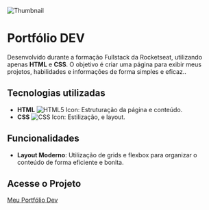 ![Thumbnail](https://github.com/user-attachments/assets/2b6502f2-129d-4cd2-ba75-c47191aa161d)

# Portfólio DEV 

Desenvolvido durante a formação Fullstack da Rocketseat, utilizando apenas **HTML** e **CSS**. 
O objetivo é criar uma página para exibir meus projetos, habilidades e informações de forma simples e eficaz..

## Tecnologias utilizadas

- **HTML** ![HTML5 Icon](https://img.icons8.com/color/48/000000/html-5.png): Estruturação da página e conteúdo.
- **CSS** ![CSS Icon](https://img.icons8.com/color/48/000000/css3.png): Estilização, e layout.

## Funcionalidades

- **Layout Moderno**: Utilização de grids e flexbox para organizar o conteúdo de forma eficiente e bonita.

## Acesse o Projeto

 [Meu Portfólio Dev](https://leolopes-js.github.io/fullstack-projeto-portfolio-dev/)
